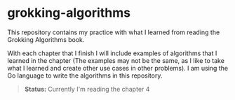 # grokking-algorithms
This repository contains my practice with what I learned from reading the Grokking Algorithms book.

With each chapter that I finish I will include examples of algorithms that I learned in the chapter (The examples may not be the same, as I like to take what I learned and create other use cases in other problems). I am using the Go language to write the algorithms in this repository. 

> **Status:** Currently I'm reading the chapter 4
